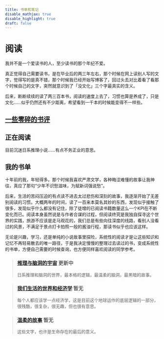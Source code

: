 ```yaml
---
title: 书单和笔记
disable_mathjax: true
disable_highlight: true
draft: false
---
```


# **阅读**

我并不是一个爱读书的人，至少读书的那个年纪不爱。

真正觉得自己需要读书，是在毕业后的两三年左右，那个时候在网上读别人写的文字，觉得写的是真不错，那个时候我已经开始写博客了，回过头去对比着看了看那个时候自己的文字，突然就意识到了「没文化」三个字最真实的含义。

后来，断断续续的读了两三百本书，阅读的速度上去了，习惯也算是养成了，只是文化……似乎仍然还有不少距离，希望看到一千本的时候能变得不一样些。

## **[一些零碎的书评](/categories/i-am-a-reader)**

## **正在阅读**

目前沉迷日系推理小说……有点不务正业的意思。

## **我的书单**

十年前的我，年轻得多。那个时候我喜欢严肃文学，各种晦涩难懂的故事让我神往，真应了那句“少年不识愁滋味，为赋新词强说愁”。 

后来，生活的苦闷压迫的有点读不进去太过悲伤和深刻的故事，我逐渐开始了无差别阅读的习惯。大概两年的时间，读了一百来本莫名其妙的东西，发现似乎接触了很多，发现似乎什么都没有记住，除了徒增的已阅读书籍数量这么一个KPI在不断变化而已。阅读本身虽然说是与作者合谋的过程，但阅读终究是我独自探寻这个世界的实践，旅游不应该是走马观花的，我们总是有些向往深度的线路，看别人没看过的风景，不满足于景点打卡拍照一般的酱油行程，那读书似乎也应该这样。
 
无论是兴趣，学习，还是单纯的小说故事里探险，系统性的阅读才是让这些知识和记忆不再轻易散去的唯一路径，于是我决定慢慢的整理过去读过的书，变成系统性的书单，方便自己需要的时候查询，也方便同样喜欢阅读的同学参考。

> ### [**推理与脑洞的宇宙**](/read/read-detective) 更新中
> 日系推理和脑洞的世界，最本格的逻辑，最温柔的脑洞，最黑暗的故事。

> ### [**我们生活的世界和经济学**](/read/read-eco) 暂无
> 每个人都应该学一点经济学，这是目前这个地球运作的底层逻辑的一部分，很残酷，很复杂，很无趣，但也很有意思。

> ### [**温柔的故事**](/read/read-life) 暂无
> 这些文字，也许是生命存在的最后的意义。